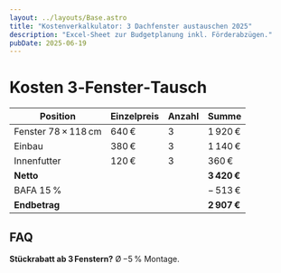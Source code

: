 ```yaml
---
layout: ../layouts/Base.astro
title: "Kostenver­kalkulator: 3 Dachfenster austauschen 2025"
description: "Excel‑Sheet zur Budgetplanung inkl. Förderabzügen."
pubDate: 2025‑06‑19
---
```


# Kosten 3‑Fenster‑Tausch

| Position | Einzelpreis | Anzahl | Summe |
|---|---|---|---|
| Fenster 78 × 118 cm | 640 € | 3 | 1 920 € |
| Einbau | 380 € | 3 | 1 140 € |
| Innenfutter | 120 € | 3 | 360 € |
| **Netto** |  |  | **3 420 €** |
| BAFA 15 % |  |  | − 513 € |
| **Endbetrag** |  |  | **2 907 €** |

## FAQ  
**Stückrabatt ab 3 Fenstern?** Ø −5 % Montage.
